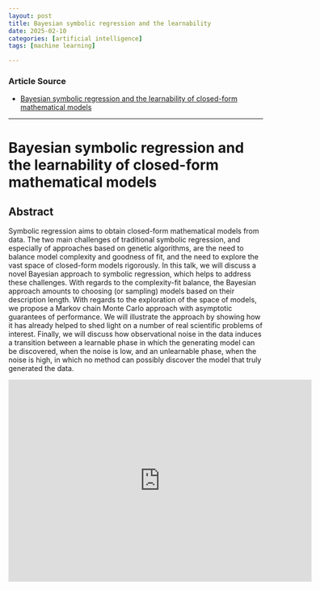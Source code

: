 ```yaml
---
layout: post
title: Bayesian symbolic regression and the learnability 
date: 2025-02-10
categories: [artificial intelligence]
tags: [machine learning]

---
```


### Article Source


* [Bayesian symbolic regression and the learnability of closed-form mathematical models](https://www.youtube.com/watch?v=zWwafM922C4)

---


# Bayesian symbolic regression and the learnability of closed-form mathematical models

## Abstract


Symbolic regression aims to obtain closed-form mathematical models from data. The two main challenges of traditional symbolic regression, and especially of approaches based on genetic algorithms, are the need to balance model complexity and goodness of fit, and the need to explore the vast space of closed-form models rigorously. In this talk, we will discuss a novel Bayesian approach to symbolic regression, which helps to address these challenges. With regards to the complexity-fit balance, the Bayesian approach amounts to choosing (or sampling) models based on their description length. With regards to the exploration of the space of models, we propose a Markov chain Monte Carlo approach with asymptotic guarantees of performance. We will illustrate the approach by showing how it has already helped to shed light on a number of real scientific problems of interest. Finally, we will discuss how observational noise in the data induces a transition between a learnable phase in which the generating model can be discovered, when the noise is low, and an unlearnable phase, when the noise is high, in which no method can possibly discover the model that truly generated the data.


<iframe width="600" height="400" src="https://www.youtube.com/embed/zWwafM922C4?si=PD56wpgv75HcxPDG" title="YouTube video player" frameborder="0" allow="accelerometer; autoplay; clipboard-write; encrypted-media; gyroscope; picture-in-picture; web-share" referrerpolicy="strict-origin-when-cross-origin" allowfullscreen></iframe>